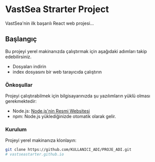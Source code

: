 # VastSea Strarter Project

VastSea'nin ilk başarılı React web projesi...

## Başlangıç

Bu projeyi yerel makinanızda çalıştırmak için aşağıdaki adımları takip edebilirsiniz.

- Dosyaları indirin
- index dosyasını bir web tarayıcıda çalıştırın


### Önkoşullar

Projeyi çalıştırabilmek için bilgisayarınızda şu yazılımların yüklü olması gerekmektedir:

- Node.js: [Node.js'nin Resmi Websitesi](https://nodejs.org/)
- npm: Node.js yüklediğinizde otomatik olarak gelir.

### Kurulum

Projeyi yerel makinanıza klonlayın:

```sh
git clone https://github.com/KULLANICI_ADI/PROJE_ADI.git
# vastseastarter.github.io
